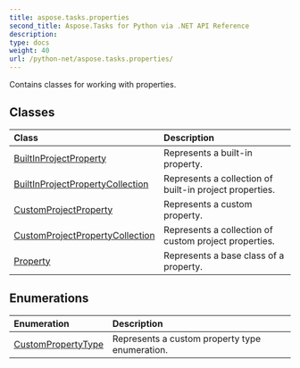 ```yaml
---
title: aspose.tasks.properties
second_title: Aspose.Tasks for Python via .NET API Reference
description: 
type: docs
weight: 40
url: /python-net/aspose.tasks.properties/
---
```



Contains classes for working with properties.

## Classes
| Class | Description |
| :- | :- |
|[BuiltInProjectProperty](/tasks/python-net/aspose.tasks.properties/builtinprojectproperty/)|Represents a built-in property.|
|[BuiltInProjectPropertyCollection](/tasks/python-net/aspose.tasks.properties/builtinprojectpropertycollection/)|Represents a collection of built-in project properties.|
|[CustomProjectProperty](/tasks/python-net/aspose.tasks.properties/customprojectproperty/)|Represents a custom property.|
|[CustomProjectPropertyCollection](/tasks/python-net/aspose.tasks.properties/customprojectpropertycollection/)|Represents a collection of custom project properties.|
|[Property](/tasks/python-net/aspose.tasks.properties/property/)|Represents a base class of a property.|
## Enumerations
| Enumeration | Description |
| :- | :- |
|[CustomPropertyType](/tasks/python-net/aspose.tasks.properties/custompropertytype/)|Represents a custom property type enumeration.|

